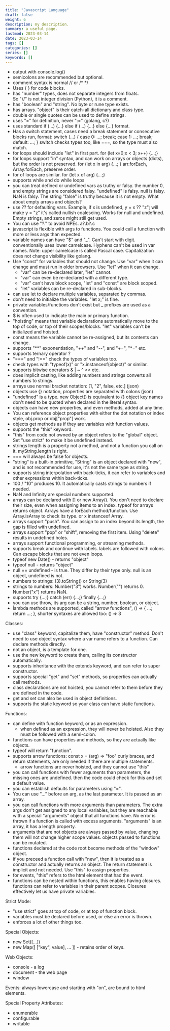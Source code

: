 ```yaml
---
title: "Javascript Language"
draft: false
weight: 6
description: my description.
summary: a useful page.
lastmod: 2023-03-14
date: 2023-03-14
tags: []
categories: []
series: []
keywords: []
---
```


* output with console.log()
* semicolons are recommended but optional.
* comment syntax is normal // or /*  */
* Uses { } for code blocks.
* has "number" types, does not separate integers from floats.  
  So "//" is not integer division (Python), it is a comment.
* has "boolean" and "string".  No byte or rune type exists.
* has arrays.  "object" is their catch-all dictionary and class type.
* double or single quotes can be used to define strings.
* uses "=" for definition, never ":=" (golang, c?)
* uses standard if (...) {...} else if (...) {...} else {...} format.
* Has a switch statement, cases need a break statement or consecutive blocks run, 
  format: switch (...) { case 0: ...; break; case 1: ...; break; default: ...; }
  switch checks types too, like ===, so the type must also match.
* for loops should include "let" in first part.  for (let x=0;x < 3; x++) {...;}
* for loops support "in" syntax, and can work on arrays or objects (dicts),
  but the order is not preserved.  for (let x in arg) {...; }
  arr.forEach, Array.forEach, preserve order.
* for of loops are similar.  for (let x of arg) {...;}
* supports while and do while loops
* you can treat defined or undefined vars as truthy or falsy.
  the number 0, and empty strings are considered falsy.  "undefined" is falsy.
  null is falsy.  NaN is falsy.  The string "false" is truthy because it is not empty.
  What about empty arrays and objects?
* use ?? for defaulting vars.  Example, if x is undefined, y = x ?? "z"; will make y = "z"
  it's called nullish coalescing.  Works for null and undefined.  Empty strings, and zeros 
  might still get used.
* You can use "?." to avoid NPEs.  a?.b?.c
* javascript is flexible with args to functions.  You could call a function with 
  more or less args than expected.
* variable names can have "$" and "_".  Can't start with digit.
  conventionally uses lower camelcase.  Hyphens can't be used in var names.
  Note: upper camelcase is called Pascal case.
  Capitalization does not change visibility like golang.
* Use "const" for variables that should not change.  Use "var" when it can
  change and must run in older browsers.  Use "let" when it can change.
  * "var" can be re-declared later, "let" cannot.
  * "var" can even be re-declared with a different type.
  * "var" can't have block scope, "let" and "const" are block scoped.
  * "let" variables can be re-declared in sub-blocks.
* can use let to declare multiple variables, separated by commas.
* don't need to initialize the variables.  "let x;" is fine.
* private variables/functions don't exist but _ prefixes are used as a convention.
* $ is often used to indicate the main or primary function.
* "hoisting" means that variable declarations automatically move to the top of code,
  or top of their scopes/blocks.  "let" variables can't be initialized and hoisted.
* const means the variable cannot be re-assigned, but its contents can change.
* supports "**" exponentiation, "++" and "--", and "+=", "*=" etc.
* supports ternary operator ?
* "===" and "!==" check the types of variables too.
* check types with "typeof(x)" or "x.instanceof(object)" or similar.
* supports bitwise operators & | ~ ^ << etc.
* does implicit casting, like adding numbers and strings converts all numbers to strings.
* arrays use normal bracket notation: [1, "2", false, etc.] (json)
* objects use {} notation, properties are separated with colons (json)
* "undefined" is a type.  new Object() is equivalent to {}
  object key names don't need to be quoted when declared in the literal syntax.
* objects can have new properties, and even methods, added at any time.
* You can reference object properties with either the dot notation or index style, 
  obj.prop or obj["prop"] work.
* objects get methods as if they are variables with function values.
* supports the "this" keyword.
* "this" from code not owned by an object refers to the "global" object.  Set "use strict" to 
  make it be undefined instead.
* strings length is a property not a method, and not a function you call on it.
  myString.length is right.
* === will always be false for objects.
* "string" is a built-in primitive, "String" is an object declared with "new", and is not
  recommended for use, it's not the same type as string.
* supports string interpolation with back-ticks, it can refer to variables and other expressions 
  within back-ticks.
* 100 / "10" produces 10.  It automatically casts strings to numbers if needed.
* NaN and Infinity are special numbers supported.
* arrays can be declared with [] or new Array().  You don't need to declare their size, even
  when assigning items to an index.  typeof for arrays returns object.  Arrays have a 
  forEach method/function.  Use Array.isArray to check its type.  or x instanceof Array.
* arrays support "push".  You can assign to an index beyond its length, the gap is filled with undefined.
* arrays support "pop" or "shift", removing the first item.  Using "delete" results in undefined holes.
* arrays support functional programming, or streaming methods.
* supports break and continue with labels.  labels are followed with colons.  Can escape blocks
  that are not even loops.
* typeof new Date() - returns "object"
* typeof null - returns "object"
* null == undefined - is true.  They differ by their type only.  null is an object, undefined is not.
* numbers to strings: (3).toString() or String(3)
* strings to numbers: Number("3") works.  Number("") returns 0.  Number("x") returns NaN.
* supports try {...;} catch (err) {...;} finally {...;}
* you can use throw, its arg can be a string, number, boolean, or object.
* lambda methods are supported, called "arrow functions", () => { ...; return ...; },
  shorter syntaxes are allowed too: () => 3

Classes:
* use "class" keyword, capitalize them, have "constructor" method.  Don't need to 
  use object syntax where a var name refers to a function.  Can declare methods directly.
* not an object, is a template for one.
* use the new keyword to create them, calling its constructor automatically.
* supports inheritance with the extends keyword, and can refer to super constructor.
* supports special "get" and "set" methods, so properties can actually call methods.  
* class declarations are not hoisted, you cannot refer to them before they are defined
  in the code.
* get and set can also be used in object definitions.
* supports the static keyword so your class can have static functions.

Functions:
* can define with function keyword, or as an expression.  
  * when defined as an expression, they will never be hoisted.  Also they must be 
    followed with a semi-colon.
* functions can have properties and methods, so they are actually like objects.
* typeof will return "function".
* supports arrow functions: const x = (arg) => "foo"
  curly braces, and return statements, are only needed if there are multiple statements.
  * arrow functions are never hoisted, and they cannot use "this"
* you can call functions with fewer arguments than parameters, the missing ones are undefined.
  then the code could check for this and set a default value.
* you can establish defaults for parameters using "=".
* You can use "..." before an arg, as the last parameter.  It is passed as an array.
* you can call functions with more arguments than parameters.  The extra args don't get assigned
  to any local variables, but they are reachable with a special "arguments" object that all
  functions have.  No error is thrown if a function is called with excess arguments.
  "arguments" is an array, it has a length property.
* arguments that are not objects are always passed by value, changing them will not change higher scope values.
  objects passed to functions can be mutated.
* functions declared at the code root become methods of the "window" object.
* if you preceed a function call with "new", then it is treated as a constructor and actually 
  returns an object.  The return statement is implicit and not needed.  Use "this" to assign properties.
* for events, "this" refers to the html element that had the event.
* functions can be nested within functions, this enables having closures.  functions can refer
  to variables in their parent scopes.  Closures effectively let us have private variables.


Strict Mode:
* "use strict" goes at top of code, or at top of function block.
* variables must be declared before used, or else an error is thrown.
* enforces a lot of other things too.

Special Objects:
* new Set([...])
* new Map([ ["key", value], ... ]) - retains order of keys.


Web Objects:
* console - a log
* document - the web page
* window

Events: always lowercase and starting with "on", are bound to html elements.

Special Property Attributes:
* enumerable
* configurable
* writable
